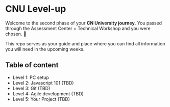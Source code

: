 # CNU Level-up

Welcome to the second phase of your **CN University journey**. You passed through the Assessment Center + Technical Workshop and you were chosen. 🥇

This repo serves as your guide and place where you can find all information you will need in the upcoming weeks.

## Table of content

- Level 1: PC setup
- Level 2: Javascript 101 (TBD)
- Level 3: Git (TBD)
- Level 4: Agile development (TBD)
- Level 5: Your Project (TBD)
